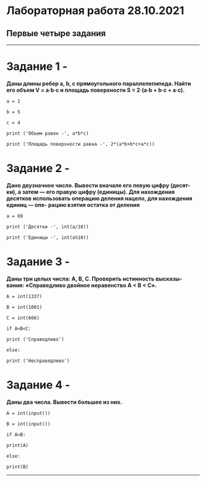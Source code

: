 # Лабораторная работа 28.10.2021
## Первые четыре задания

<hr>

# Задание 1 -

**Даны длины ребер a, b, c прямоугольного параллелепипеда. Найти
его объем V = a·b·c и площадь поверхности S = 2·(a·b + b·c + a·c).**

`a = 1`

 `b = 5`

 `c = 4`

`print ('Объем равен -', a*b*c)`

 `print ('Площадь поверхности равна -', 2*(a*b+b*c+a*c))`
 
 # Задание 2 - 
 
 **Дано двузначное число. Вывести вначале его левую цифру (десят-
ки), а затем — его правую цифру (единицы). Для нахождения десятков
использовать операцию деления нацело, для нахождения единиц — опе-
рацию взятия остатка от деления**
 
 `a = 69`

 `print ('Десятки -', int(a/10))`

 `print ('Единицы -', int(a%10))`
 
 # Задание 3 - 
 
**Даны три целых числа: A, B, C. Проверить истинность высказы-
вания: «Справедливо двойное неравенство A < B < C».**
 
 `A = int(1337)`

 `B = int(1001)`

 `C = int(666)`

 `if A<B<C:`

 `print ('Справедливо')`

 `else:`

 `print ('Несправедливо')`
 
 # Задание 4 - 
 
 **Даны два числа. Вывести большее из них.**
 
`A = int(input())`

 `B = int(input())`

 `if A>B:`

 `print(A)`

 `else:`

 `print(B)`
 
 <hr>
  
